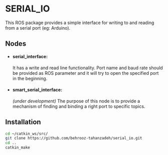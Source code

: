 # SERIAL_IO

This ROS package provides a simple interface for writing to and reading from a serial port (eg: Arduino).

## Nodes

* #### serial_interface:
   It has a write and read line functionality. Port name and baud rate should be provided as ROS parameter and it will try to open the specified port in the beginning.

* #### smart_serial_interface:
   _(under development)_ The purpose of this node is to provide a mechanism of finding and binding a right port to specific topics.

## Installation

```bash
cd ~/catkin_ws/src/
git clone https://github.com/behrooz-tahanzadeh/serial_io.git
cd ..
catkin_make
```
